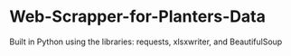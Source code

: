 # Web-Scrapper-for-Planters-Data
Built in Python using the libraries: requests, xlsxwriter, and BeautifulSoup

